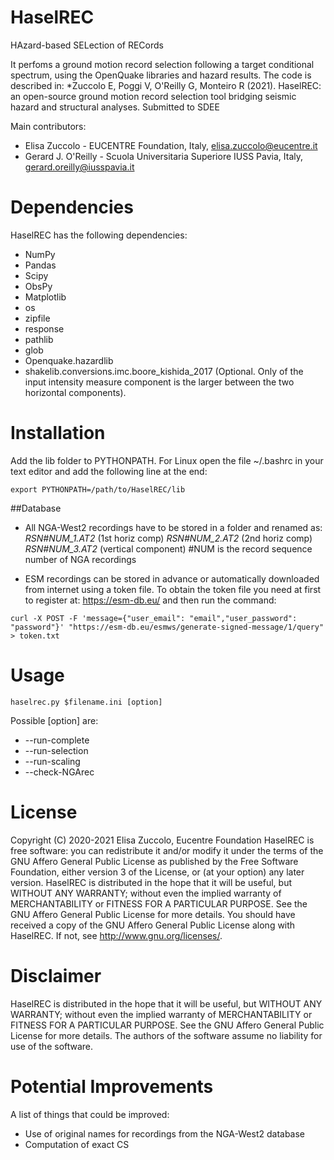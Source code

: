 # HaselREC 
HAzard-based SELection of RECords

It perfoms a ground motion record selection following a target conditional spectrum, using the OpenQuake libraries and hazard results.
The code is described in:
*Zuccolo E, Poggi V, O'Reilly G, Monteiro R (2021). HaselREC: an open-source ground motion record selection tool bridging seismic hazard and structural analyses. Submitted to SDEE

Main contributors:
* Elisa Zuccolo - EUCENTRE Foundation, Italy, elisa.zuccolo@eucentre.it
* Gerard J. O'Reilly - Scuola Universitaria Superiore IUSS Pavia, Italy, gerard.oreilly@iusspavia.it

# Dependencies
HaselREC has the following dependencies:

 * NumPy
 * Pandas
 * Scipy
 * ObsPy
 * Matplotlib
 * os
 * zipfile
 * response
 * pathlib
 * glob
 * Openquake.hazardlib
 * shakelib.conversions.imc.boore_kishida_2017 (Optional. Only of the input intensity measure component is the larger between the two horizontal components).

# Installation
Add the lib folder to PYTHONPATH. For Linux open the file ~/.bashrc in your text editor and add the following line at the end:
```
export PYTHONPATH=/path/to/HaselREC/lib
```

##Database
- All NGA-West2 recordings have to be stored in a folder and renamed as:
*RSN#NUM_1.AT2* (1st horiz comp)
*RSN#NUM_2.AT2* (2nd horiz comp)
*RSN#NUM_3.AT2* (vertical component)
#NUM is the record sequence number of NGA recordings

- ESM recordings can be stored in advance or automatically downloaded from internet using a token file. To obtain the token file you need at first to register at: https://esm-db.eu/ and then run the command:
```
curl -X POST -F 'message={"user_email": "email","user_password": "password"}' "https://esm-db.eu/esmws/generate-signed-message/1/query" > token.txt
```

# Usage
```
haselrec.py $filename.ini [option]
```
Possible [option] are: 
- --run-complete 
- --run-selection
- --run-scaling
- --check-NGArec

# License
Copyright (C) 2020-2021 Elisa Zuccolo, Eucentre Foundation
HaselREC is free software: you can redistribute it and/or modify it under the terms of the GNU Affero General Public License as published by the Free Software Foundation, either version 3 of the License, or (at your option) any later version.
HaselREC is distributed in the hope that it will be useful, but WITHOUT ANY WARRANTY; without even the implied warranty of MERCHANTABILITY or FITNESS FOR A PARTICULAR PURPOSE.  See the GNU Affero General Public License for more details.
You should have received a copy of the GNU Affero General Public License along with HaselREC. If not, see <http://www.gnu.org/licenses/>.

# Disclaimer
HaselREC is distributed in the hope that it will be useful, but WITHOUT ANY WARRANTY; without even the implied warranty of MERCHANTABILITY or FITNESS FOR A PARTICULAR PURPOSE. See the GNU Affero General Public License for more details.
The authors of the software assume no liability for use of the software.

# Potential Improvements
A list of things that could be improved:
* Use of original names for recordings from the NGA-West2 database 
* Computation of exact CS 
